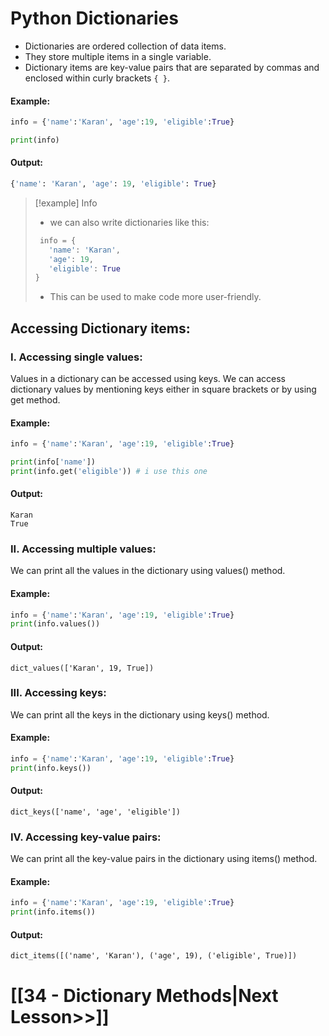 # Python Dictionaries

- Dictionaries are ordered collection of data items. 
- They store multiple items in a single variable. 
- Dictionary items are key-value pairs that are separated by commas and enclosed within curly brackets `{ }`.

#### Example:
```python
info = {'name':'Karan', 'age':19, 'eligible':True}

print(info)
```
#### Output:
```python
{'name': 'Karan', 'age': 19, 'eligible': True}
```

>[!example] Info
>- we can also write dictionaries like this:
>```python
>  info = {
>    'name': 'Karan',
>    'age': 19,
>    'eligible': True
>}
>```
>- This can be used to make code more user-friendly.


 
## Accessing Dictionary items:

### I. Accessing single values:

Values in a dictionary can be accessed using keys. We can access dictionary values by mentioning keys either in square brackets or by using get method.

#### Example:
```python
info = {'name':'Karan', 'age':19, 'eligible':True}

print(info['name'])
print(info.get('eligible')) # i use this one
```
#### Output:
```
Karan
True
 ```


### II. Accessing multiple values:

We can print all the values in the dictionary using values() method.

#### Example:
```python
info = {'name':'Karan', 'age':19, 'eligible':True}
print(info.values())
```
#### Output:
```
dict_values(['Karan', 19, True])
 ```

### III. Accessing keys:

We can print all the keys in the dictionary using keys() method.

#### Example:
```python
info = {'name':'Karan', 'age':19, 'eligible':True}
print(info.keys())
```
#### Output:
```
dict_keys(['name', 'age', 'eligible'])
 ```

### IV. Accessing key-value pairs:
We can print all the key-value pairs in the dictionary using items() method.

#### Example:
```python
info = {'name':'Karan', 'age':19, 'eligible':True}
print(info.items())
```
#### Output:
```
dict_items([('name', 'Karan'), ('age', 19), ('eligible', True)])
```


# [[34 - Dictionary Methods|Next Lesson>>]]
